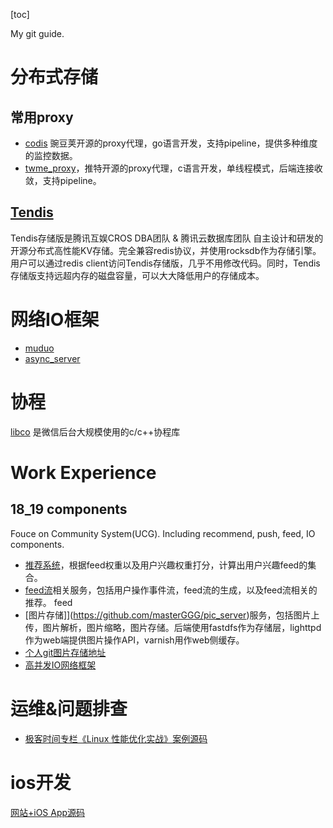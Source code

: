 [toc]

My git guide.

# 分布式存储
## 常用proxy
* [codis](https://github.com/masterGGG/codis) 豌豆荚开源的proxy代理，go语言开发，支持pipeline，提供多种维度的监控数据。
* [twme_proxy](https://github.com/twitter/twemproxy)，推特开源的proxy代理，c语言开发，单线程模式，后端连接收敛，支持pipeline。
## [Tendis](https://github.com/Tencent/Tendis)
Tendis存储版是腾讯互娱CROS DBA团队 & 腾讯云数据库团队 自主设计和研发的开源分布式高性能KV存储。完全兼容redis协议，并使用rocksdb作为存储引擎。用户可以通过redis client访问Tendis存储版，几乎不用修改代码。同时，Tendis存储版支持远超内存的磁盘容量，可以大大降低用户的存储成本。

# 网络IO框架
* [muduo](https://github.com/chenshuo/muduo)
* [async_server](https://github.com/masterGGG/async_server)

# 协程
[libco](https://github.com/Tencent/libco) 是微信后台大规模使用的c/c++协程库

# Work Experience
## 18_19 components
Fouce on Community System(UCG). Including recommend, push, feed, IO components.

* [推荐系统](https://github.com/masterGGG/mifan-recommend)，根据feed权重以及用户兴趣权重打分，计算出用户兴趣feed的集合。
* [feed流](https://github.com/masterGGG/feed)相关服务，包括用户操作事件流，feed流的生成，以及feed流相关的推荐。
feed
* [图片存储]](https://github.com/masterGGG/pic_server)服务，包括图片上传，图片解析，图片缩略，图片存储。后端使用fastdfs作为存储层，lighttpd作为web端提供图片操作API，varnish用作web侧缓存。
* [个人git图片存储地址](https://github.com/masterGGG/common)
* [高并发IO网络框架](https://github.com/masterGGG/async_server)

# 运维&问题排查
* [极客时间专栏《Linux 性能优化实战》案例源码](https://github.com/feiskyer/linux-perf-examples) 

# ios开发
[网站+iOS App源码](https://github.com/michaelliao/awesome-python3-webapp) 

